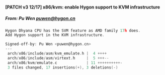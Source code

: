 #### [PATCH v3 12/17] x86/kvm: enable Hygon support to KVM infrastructure
##### From: Pu Wen <puwen@hygon.cn>

```c
Hygon Dhyana CPU has the SVM feature as AMD family 17h does.
Add Hygon support in the KVM infrastructure.

Signed-off-by: Pu Wen <puwen@hygon.cn>
---
 arch/x86/include/asm/kvm_emulate.h |  4 ++++
 arch/x86/include/asm/virtext.h     |  5 +++--
 arch/x86/kvm/emulate.c             | 11 ++++++++++-
 3 files changed, 17 insertions(+), 3 deletions(-)

```

